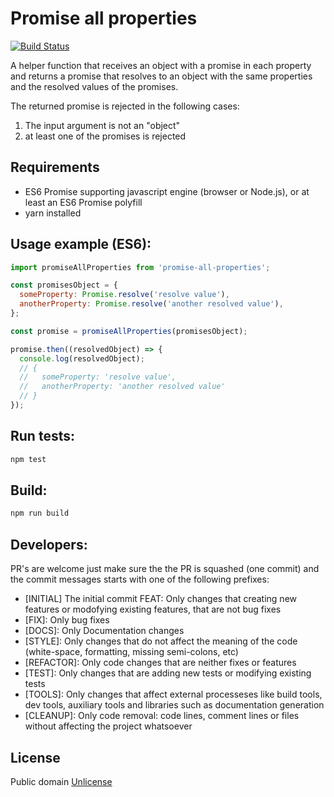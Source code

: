# Promise all properties
[![Build Status](https://travis-ci.org/marcelowa/promise-all-properties.svg?branch=master)](https://travis-ci.org/marcelowa/promise-all-properties)

A helper function that receives an object with a promise in each property and returns a promise that resolves to an object with the same properties and the resolved values of the promises.  

The returned promise is rejected in the following cases:  
1. The input argument is not an "object"  
2. at least one of the promises is rejected  

## Requirements
* ES6 Promise supporting javascript engine (browser or Node.js), or at least an ES6 Promise polyfill
* yarn installed

## Usage example (ES6):
```javascript
import promiseAllProperties from 'promise-all-properties';

const promisesObject = {
  someProperty: Promise.resolve('resolve value'),
  anotherProperty: Promise.resolve('another resolved value'),
};

const promise = promiseAllProperties(promisesObject);

promise.then((resolvedObject) => {
  console.log(resolvedObject);
  // {
  //   someProperty: 'resolve value',
  //   anotherProperty: 'another resolved value'
  // }
});

```

## Run tests:
```bash
npm test
```

## Build:
```bash
npm run build
```

## Developers:
PR's are welcome just make sure the the PR is squashed (one commit) and the commit messages starts with one of the following prefixes:  

- [INITIAL] The initial commit FEAT: Only changes that creating new features or modofying existing features, that are not bug fixes
- [FIX]: Only bug fixes
- [DOCS]: Only Documentation changes
- [STYLE]: Only changes that do not affect the meaning of the code (white-space, formatting, missing semi-colons, etc)
- [REFACTOR]: Only code changes that are neither fixes or features
- [TEST]: Only changes that are adding new tests or modifying existing tests
- [TOOLS]: Only changes that affect external processeses like build tools, dev tools, auxiliary tools and libraries such as documentation generation
- [CLEANUP]: Only code removal: code lines, comment lines or files without affecting the project whatsoever

## License
Public domain [Unlicense][unlicense]


[unlicense]: http://unlicense.org/
